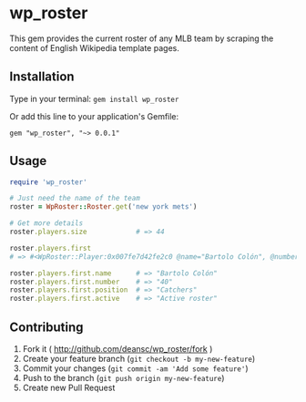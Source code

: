 # wp_roster

This gem provides the current roster of any MLB team by scraping the content of English Wikipedia template pages.

## Installation

Type in your terminal:
`gem install wp_roster`

Or add this line to your application's Gemfile:

`gem "wp_roster", "~> 0.0.1"`

## Usage

``` ruby
require 'wp_roster'

# Just need the name of the team
roster = WpRoster::Roster.get('new york mets')

# Get more details
roster.players.size            # => 44

roster.players.first           
# => #<WpRoster::Player:0x007fe7d42fe2c0 @name="Bartolo Colón", @number="40", @position="Pitchers", @active="Active">

roster.players.first.name      # => "Bartolo Colón"
roster.players.first.number    # => "40"
roster.players.first.position  # => "Catchers"
roster.players.first.active    # => "Active roster"

```

## Contributing

1. Fork it ( http://github.com/deansc/wp_roster/fork )
2. Create your feature branch (`git checkout -b my-new-feature`)
3. Commit your changes (`git commit -am 'Add some feature'`)
4. Push to the branch (`git push origin my-new-feature`)
5. Create new Pull Request

